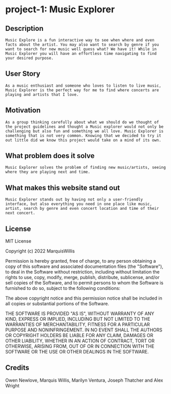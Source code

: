 # project-1: Music Explorer


## Description
```
Music Explore is a fun interactive way to see when where and even facts about the artist. You may also want to search by genre if you want to search for new music well guess what? We have it! While in Music Explorer you will have an effortless time navigating to find your desired purpose. 
```
## User Story
```
As a music enthusiast and someone who loves to listen to live music, Music Explorer is the perfect way for me to find where concerts are playing and artists that I love.
```

## Motivation
```
As a group thinking carefully about what we should do we thought of the project guidelines and thought a Music explorer would not only be challenging but also fun and something we all love. Music Explorer is something that is not very common. Knowing that we decided to try it out little did we know this project would take on a mind of its own.
```


## What problem does it solve
```
Music Explorer solves the problem of finding new music/artists, seeing where they are playing next and time.
```

## What makes this website stand out
```
Music Explorer stands out by having not only a user-friendly interface, but also everything you need in one place like music, artist, search by genre and even concert location and time of their next concert.
```


## License

MIT License

Copyright (c) 2022 MarquisWillis

Permission is hereby granted, free of charge, to any person obtaining a copy
of this software and associated documentation files (the "Software"), to deal
in the Software without restriction, including without limitation the rights
to use, copy, modify, merge, publish, distribute, sublicense, and/or sell
copies of the Software, and to permit persons to whom the Software is
furnished to do so, subject to the following conditions:

The above copyright notice and this permission notice shall be included in all
copies or substantial portions of the Software.

THE SOFTWARE IS PROVIDED "AS IS", WITHOUT WARRANTY OF ANY KIND, EXPRESS OR
IMPLIED, INCLUDING BUT NOT LIMITED TO THE WARRANTIES OF MERCHANTABILITY,
FITNESS FOR A PARTICULAR PURPOSE AND NONINFRINGEMENT. IN NO EVENT SHALL THE
AUTHORS OR COPYRIGHT HOLDERS BE LIABLE FOR ANY CLAIM, DAMAGES OR OTHER
LIABILITY, WHETHER IN AN ACTION OF CONTRACT, TORT OR OTHERWISE, ARISING FROM,
OUT OF OR IN CONNECTION WITH THE SOFTWARE OR THE USE OR OTHER DEALINGS IN THE
SOFTWARE.

## Credits  
Owen Newlove, Marquis Willis, Marilyn Ventura, Joseph Thatcher and Alex Wright